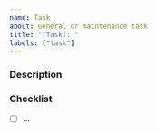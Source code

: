 ```yaml
---
name: Task
about: General or maintenance task
title: "[Task]: "
labels: ["task"]
---
```

### Description
### Checklist
- [ ] ...
